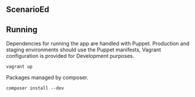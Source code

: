 ScenarioEd
----------

Running
-------

Dependencies for running the app are handled with Puppet. Production and staging environments should use the Puppet manifests, Vagrant configuration is provided for Development purposes.

    vagrant up

Packages managed by composer.

    composer install --dev
